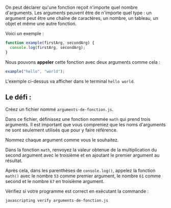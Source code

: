 On peut déclarer qu'une fonction reçoit n'importe quel nombre d'arguments. Les arguments peuvent être de n'importe quel type : un argument peut être une chaîne de caractères, un nombre, un tableau, un objet et même une autre fonction.

Voici un exemple :

```js
function example(firstArg, secondArg) {
  console.log(firstArg, secondArg);
}
```

Nous pouvons **appeler** cette fonction avec deux arguments comme cela :

```js
example("hello", "world");
```

L'exemple ci-dessus va afficher dans le terminal `hello world`.

## Le défi :

Créez un fichier nommé `arguments-de-fonction.js`.

Dans ce fichier, définissez une fonction nommée `math` qui prend trois arguments. Il est important que vous compreniez que les noms d'arguments ne sont seulement utilisés que pour y faire référence.

Nommez chaque argument comme vous le souhaitez.

Dans la fonction `math`, renvoyez la valeur obtenue de la multiplication du second argument avec le troisième et en ajoutant le premier argument au résultat.

Après cela, dans les parenthèses de `console.log()`, appelez la fonction `math()` avec le nombre `53` comme premier argument, le nombre `61` comme second et le nombre `67` en troisième argument.

Vérifiez si votre programme est correct en exécutant la commande :

```bash
javascripting verify arguments-de-fonction.js
```
